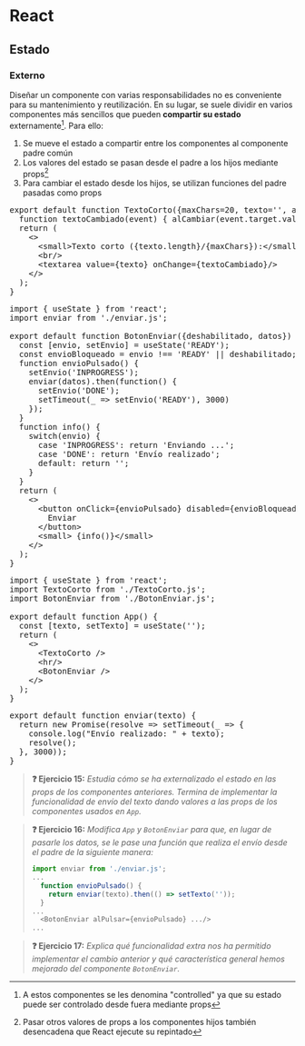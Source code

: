 # React
## Estado
### Externo

Diseñar un componente con varias responsabilidades no es conveniente para su mantenimiento y reutilización. En su lugar, se suele dividir en varios componentes más sencillos que pueden **compartir su estado** externamente[^1]. Para ello:

1. Se mueve el estado a compartir entre los componentes al componente padre común
2. Los valores del estado se pasan desde el padre a los hijos mediante props[^2]
3. Para cambiar el estado desde los hijos, se utilizan funciones del padre pasadas como props

<div class="sandpack" data-height="350px" data-width="75"><pre data-file="TextoCorto.js">
export default function TextoCorto({maxChars=20, texto='', alCambiar}) {
  function textoCambiado(event) { alCambiar(event.target.value); }
  return (
    &lt;>
      &lt;small>Texto corto ({texto.length}/{maxChars}):&lt;/small>
      &lt;br/>
      &lt;textarea value={texto} onChange={textoCambiado}/>
    &lt;/>
  );
}
</pre><pre data-file="BotonEnviar.js">
import { useState } from 'react';
import enviar from './enviar.js';
&nbsp;
export default function BotonEnviar({deshabilitado, datos}) {
  const [envio, setEnvio] = useState('READY');
  const envioBloqueado = envio !== 'READY' || deshabilitado;
  function envioPulsado() {
    setEnvio('INPROGRESS');
    enviar(datos).then(function() {
      setEnvio('DONE');
      setTimeout(_ => setEnvio('READY'), 3000)
    });
  }
  function info() {
    switch(envio) {
      case 'INPROGRESS': return 'Enviando ...';
      case 'DONE': return 'Envío realizado';
      default: return '';
    }
  }
  return (
    &lt;>
      &lt;button onClick={envioPulsado} disabled={envioBloqueado}>
        Enviar
      &lt;/button>
      &lt;small> {info()}&lt;/small>
    &lt;/>
  );
}
</pre><pre data-file="App.js">
import { useState } from 'react';
import TextoCorto from './TextoCorto.js';
import BotonEnviar from './BotonEnviar.js';
&nbsp;
export default function App() {
  const [texto, setTexto] = useState('');
  return (
    &lt;>
      &lt;TextoCorto />
      &lt;hr/>
      &lt;BotonEnviar />
    &lt;/>
  );
}
</pre><pre data-file="enviar.js" data-hidden="true">
export default function enviar(texto) {
  return new Promise(resolve => setTimeout(_ => {
    console.log("Envío realizado: " + texto);
    resolve();
  }, 3000));
}
</pre></div>

> **❓ Ejercicio 15:** _Estudia cómo se ha externalizado el estado en las props de los componentes anteriores. Termina de implementar la funcionalidad de envío del texto dando valores a las props de los componentes usados en `App`._

> **❓ Ejercicio 16:** _Modifica `App` y `BotonEnviar` para que, en lugar de pasarle los datos, se le pase una función que realiza el envío desde el padre de la siguiente manera:_
> ```js
> import enviar from './enviar.js';
> ...
>   function envioPulsado() {
>     return enviar(texto).then(() => setTexto(''));
>   }
> ...
>   <BotonEnviar alPulsar={envioPulsado} .../>
> ...
> ```

> **❓ Ejercicio 17:** _Explica qué funcionalidad extra nos ha permitido implementar el cambio anterior y qué característica general hemos mejorado del componente `BotonEnviar`._

[^1]: A estos componentes se les denomina "controlled" ya que su estado puede ser controlado desde fuera mediante props

[^2]: Pasar otros valores de props a los componentes hijos también desencadena que React ejecute su repintado